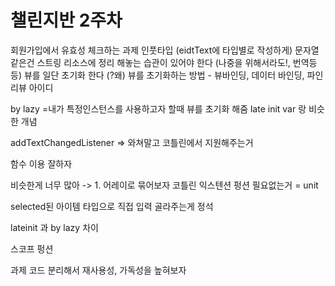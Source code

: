 챌린지반 2주차
=
회원가입에서 유효성 체크하는 과제
인풋타입 (eidtText에 타입별로 작성하게)
문자열같은건 스트링 리소스에 정리 해놓는 습관이 있어야 한다 (나중을 위해서라도!, 번역등등)
뷰를 일단 초기화 한다 (?왜)
뷰를 초기화하는 방법 - 뷰바인딩, 데이터 바인딩, 파인 리뷰 아이디

by lazy =내가 특정인스턴스를 사용하고자 할때 뷰를 초기화 해줌
late init var 랑 비슷한 개념

addTextChangedListener => 와쳐말고 코틀린에서 지원해주는거

함수 이용 잘하자

비슷한게 너무 많아 -> 1. 어레이로 묶어보자
코틀린 익스텐션 펑션
필요없는거  = unit

selected된 아이템 타입으로 직접 입력 골라주는게 정석

lateinit 과 by lazy 차이

스코프 펑션

과제
코드 분리해서 재사용성, 가독성을 높혀보자
